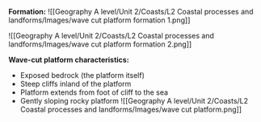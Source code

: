**Formation:**
![[Geography A level/Unit 2/Coasts/L2 Coastal processes and landforms/Images/wave cut platform formation 1.png]]

![[Geography A level/Unit 2/Coasts/L2 Coastal processes and landforms/Images/wave cut platform formation 2.png]]

**Wave-cut platform characteristics:**
- Exposed bedrock (the platform itself)
- Steep cliffs inland of the platform
- Platform extends from foot of cliff to the sea
- Gently sloping rocky platform
![[Geography A level/Unit 2/Coasts/L2 Coastal processes and landforms/Images/wave cut platform.png]]